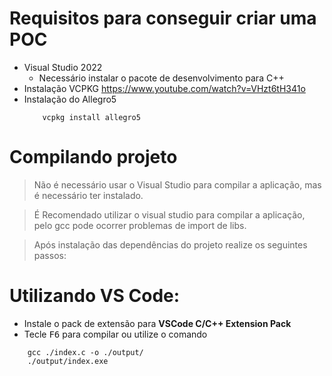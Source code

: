 # Requisitos para conseguir criar uma POC

- Visual Studio 2022
    - Necessário instalar o pacote de desenvolvimento para C++
- Instalação VCPKG <https://www.youtube.com/watch?v=VHzt6tH341o> 
- Instalação do Allegro5
    ```CMD
        vcpkg install allegro5
    ```

# Compilando projeto

> Não é necessário usar o Visual Studio para compilar a aplicação, mas é necessário ter instalado.

> É Recomendado utilizar o visual studio para compilar a aplicação, pelo gcc pode ocorrer problemas de import de libs. 

> Após instalação das dependências do projeto realize os seguintes passos:

# Utilizando VS Code:

- Instale o pack de extensão para __VSCode C/C++ Extension Pack__
- Tecle <kbd>F6</kbd> para compilar ou utilize o comando 
``` CMD
    gcc ./index.c -o ./output/
    ./output/index.exe 
```